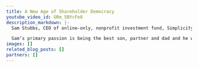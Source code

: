 ```yaml
---
title: A New Age of Shareholder Democracy
youtube_video_id: GRm_5BYcFe8
description_markdown: |-
  Sam Stubbs, CEO of online-only, nonprofit investment fund, Simplicity, charts the rise of the modern corporation, and a new era of shareholder activism and social change. Sam looks at how being a conscious consumer can and has changed the way corporations run themselves for the better, taking power away from some of the most significant businesses that influence our society, and giving it back to the people who should. Sam Stubbs is the founder of non profit KiwiSaver fund Simplicity. Sam’s career spans politics, philosophy, technology and finance. He believes the finance industry should be as much a force for good as a source of profit which he thinks can be achieved by companies embracing long term thinking, sustainability and full diversity.

  Sam’s primary passion is being the best son, partner and dad and he will most likely be found on the water trying ski, surf and sail. This talk was given at a TEDx event using the TED conference format but independently organized by a local community. Learn more at https://www.ted.com/tedx
images: []
related_blog_posts: []
partners: []
---
```

